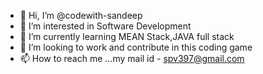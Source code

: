 - 👋 Hi, I’m @codewith-sandeep
- 👀 I’m interested in Software Development 
- 🌱 I’m currently learning MEAN Stack,JAVA full stack
- 💞️ I’m looking to work and contribute in this coding game
- 📫 How to reach me ...my mail id - spv397@gmail.com

<!---
codewith-sandeep/codewith-sandeep is a ✨ special ✨ repository because its `README.md` (this file) appears on your GitHub profile.
You can click the Preview link to take a look at your changes.
--->
